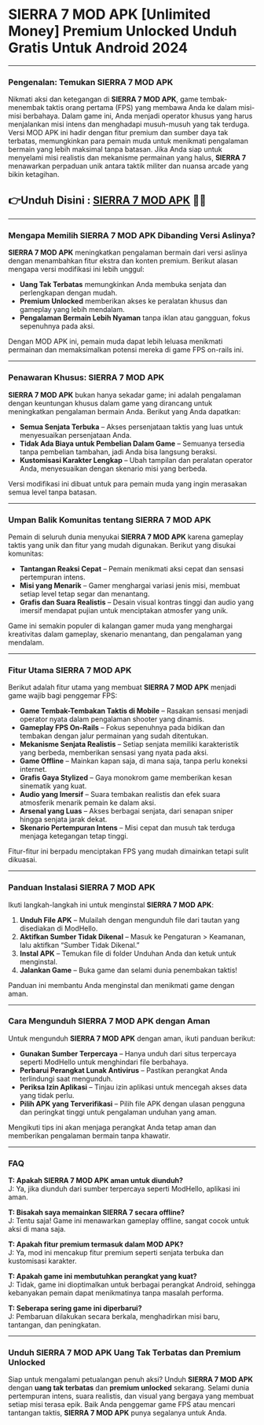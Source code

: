 # SIERRA 7 MOD APK [Unlimited Money] Premium Unlocked Unduh Gratis Untuk Android 2024

---

### Pengenalan: Temukan SIERRA 7 MOD APK
Nikmati aksi dan ketegangan di **SIERRA 7 MOD APK**, game tembak-menembak taktis orang pertama (FPS) yang membawa Anda ke dalam misi-misi berbahaya. Dalam game ini, Anda menjadi operator khusus yang harus menjalankan misi intens dan menghadapi musuh-musuh yang tak terduga. Versi MOD APK ini hadir dengan fitur premium dan sumber daya tak terbatas, memungkinkan para pemain muda untuk menikmati pengalaman bermain yang lebih maksimal tanpa batasan. Jika Anda siap untuk menyelami misi realistis dan mekanisme permainan yang halus, **SIERRA 7** menawarkan perpaduan unik antara taktik militer dan nuansa arcade yang bikin ketagihan.


## 👉Unduh Disini : [SIERRA 7 MOD APK](https://modhello.com/sierra-7/) 👌🏻
---

### Mengapa Memilih SIERRA 7 MOD APK Dibanding Versi Aslinya?
**SIERRA 7 MOD APK** meningkatkan pengalaman bermain dari versi aslinya dengan menambahkan fitur ekstra dan konten premium. Berikut alasan mengapa versi modifikasi ini lebih unggul:
- **Uang Tak Terbatas** memungkinkan Anda membuka senjata dan perlengkapan dengan mudah.
- **Premium Unlocked** memberikan akses ke peralatan khusus dan gameplay yang lebih mendalam.
- **Pengalaman Bermain Lebih Nyaman** tanpa iklan atau gangguan, fokus sepenuhnya pada aksi.

Dengan MOD APK ini, pemain muda dapat lebih leluasa menikmati permainan dan memaksimalkan potensi mereka di game FPS on-rails ini.

---

### Penawaran Khusus: SIERRA 7 MOD APK
**SIERRA 7 MOD APK** bukan hanya sekadar game; ini adalah pengalaman dengan keuntungan khusus dalam game yang dirancang untuk meningkatkan pengalaman bermain Anda. Berikut yang Anda dapatkan:
- **Semua Senjata Terbuka** – Akses persenjataan taktis yang luas untuk menyesuaikan persenjataan Anda.
- **Tidak Ada Biaya untuk Pembelian Dalam Game** – Semuanya tersedia tanpa pembelian tambahan, jadi Anda bisa langsung beraksi.
- **Kustomisasi Karakter Lengkap** – Ubah tampilan dan peralatan operator Anda, menyesuaikan dengan skenario misi yang berbeda.

Versi modifikasi ini dibuat untuk para pemain muda yang ingin merasakan semua level tanpa batasan.

---

### Umpan Balik Komunitas tentang SIERRA 7 MOD APK
Pemain di seluruh dunia menyukai **SIERRA 7 MOD APK** karena gameplay taktis yang unik dan fitur yang mudah digunakan. Berikut yang disukai komunitas:
- **Tantangan Reaksi Cepat** – Pemain menikmati aksi cepat dan sensasi pertempuran intens.
- **Misi yang Menarik** – Gamer menghargai variasi jenis misi, membuat setiap level tetap segar dan menantang.
- **Grafis dan Suara Realistis** – Desain visual kontras tinggi dan audio yang imersif mendapat pujian untuk menciptakan atmosfer yang unik.

Game ini semakin populer di kalangan gamer muda yang menghargai kreativitas dalam gameplay, skenario menantang, dan pengalaman yang mendalam.

---

### Fitur Utama SIERRA 7 MOD APK
Berikut adalah fitur utama yang membuat **SIERRA 7 MOD APK** menjadi game wajib bagi penggemar FPS:
- **Game Tembak-Tembakan Taktis di Mobile** – Rasakan sensasi menjadi operator nyata dalam pengalaman shooter yang dinamis.
- **Gameplay FPS On-Rails** – Fokus sepenuhnya pada bidikan dan tembakan dengan jalur permainan yang sudah ditentukan.
- **Mekanisme Senjata Realistis** – Setiap senjata memiliki karakteristik yang berbeda, memberikan sensasi yang nyata pada aksi.
- **Game Offline** – Mainkan kapan saja, di mana saja, tanpa perlu koneksi internet.
- **Grafis Gaya Stylized** – Gaya monokrom game memberikan kesan sinematik yang kuat.
- **Audio yang Imersif** – Suara tembakan realistis dan efek suara atmosferik menarik pemain ke dalam aksi.
- **Arsenal yang Luas** – Akses berbagai senjata, dari senapan sniper hingga senjata jarak dekat.
- **Skenario Pertempuran Intens** – Misi cepat dan musuh tak terduga menjaga ketegangan tetap tinggi.

Fitur-fitur ini berpadu menciptakan FPS yang mudah dimainkan tetapi sulit dikuasai.

---

### Panduan Instalasi SIERRA 7 MOD APK
Ikuti langkah-langkah ini untuk menginstal **SIERRA 7 MOD APK**:
1. **Unduh File APK** – Mulailah dengan mengunduh file dari tautan yang disediakan di ModHello.
2. **Aktifkan Sumber Tidak Dikenal** – Masuk ke Pengaturan > Keamanan, lalu aktifkan “Sumber Tidak Dikenal.”
3. **Instal APK** – Temukan file di folder Unduhan Anda dan ketuk untuk menginstal.
4. **Jalankan Game** – Buka game dan selami dunia penembakan taktis!

Panduan ini membantu Anda menginstal dan menikmati game dengan aman.

---

### Cara Mengunduh SIERRA 7 MOD APK dengan Aman
Untuk mengunduh **SIERRA 7 MOD APK** dengan aman, ikuti panduan berikut:
- **Gunakan Sumber Terpercaya** – Hanya unduh dari situs terpercaya seperti ModHello untuk menghindari file berbahaya.
- **Perbarui Perangkat Lunak Antivirus** – Pastikan perangkat Anda terlindungi saat mengunduh.
- **Periksa Izin Aplikasi** – Tinjau izin aplikasi untuk mencegah akses data yang tidak perlu.
- **Pilih APK yang Terverifikasi** – Pilih file APK dengan ulasan pengguna dan peringkat tinggi untuk pengalaman unduhan yang aman.

Mengikuti tips ini akan menjaga perangkat Anda tetap aman dan memberikan pengalaman bermain tanpa khawatir.

---

### FAQ
**T: Apakah SIERRA 7 MOD APK aman untuk diunduh?**  
J: Ya, jika diunduh dari sumber terpercaya seperti ModHello, aplikasi ini aman.

**T: Bisakah saya memainkan SIERRA 7 secara offline?**  
J: Tentu saja! Game ini menawarkan gameplay offline, sangat cocok untuk aksi di mana saja.

**T: Apakah fitur premium termasuk dalam MOD APK?**  
J: Ya, mod ini mencakup fitur premium seperti senjata terbuka dan kustomisasi karakter.

**T: Apakah game ini membutuhkan perangkat yang kuat?**  
J: Tidak, game ini dioptimalkan untuk berbagai perangkat Android, sehingga kebanyakan pemain dapat menikmatinya tanpa masalah performa.

**T: Seberapa sering game ini diperbarui?**  
J: Pembaruan dilakukan secara berkala, menghadirkan misi baru, tantangan, dan peningkatan.

---

### Unduh SIERRA 7 MOD APK Uang Tak Terbatas dan Premium Unlocked
Siap untuk mengalami petualangan penuh aksi? Unduh **SIERRA 7 MOD APK** dengan **uang tak terbatas** dan **premium unlocked** sekarang. Selami dunia pertempuran intens, suara realistis, dan visual yang bergaya yang membuat setiap misi terasa epik. Baik Anda penggemar game FPS atau mencari tantangan taktis, **SIERRA 7 MOD APK** punya segalanya untuk Anda.
